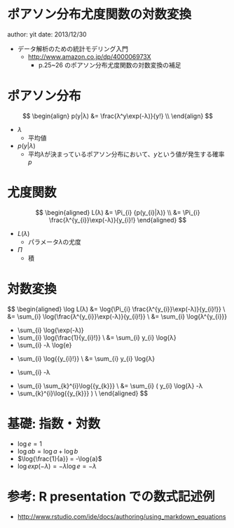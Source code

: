 ポアソン分布尤度関数の対数変換
========================================================
author: yit
date: 2013/12/30

* データ解析のための統計モデリング入門
    * http://www.amazon.co.jp/dp/400006973X
        * p.25~26 のポアソン分布尤度関数の対数変換の補足

ポアソン分布
========================================================
$$
\begin{align}
p(y|λ) &= \frac{λ^y\exp(-λ)}{y!} \\
\end{align}
$$

* $λ$
    * 平均値
* $p(y|λ)$
    * 平均$λ$が決まっているポアソン分布において、$y$という値が発生する確率$p$


尤度関数
========================================================
$$
\begin{aligned}
L(λ) &= \Pi_{i} {p(y_{i}|λ)} \\
 &= \Pi_{i} \frac{λ^{y_{i}}\exp(-λ)}{y_{i}!}
\end{aligned}
$$
* $L(λ)$
    * パラメータ$λ$の尤度
* $\Pi$
    * 積

対数変換
========================================================
$$
\begin{aligned}
\log L(λ) &= \log{\Pi_{i} \frac{λ^{y_{i}}\exp(-λ)}{y_{i}!}} \\
 &= \sum_{i} \log{\frac{λ^{y_{i}}\exp(-λ)}{y_{i}!}} \\
 &= \sum_{i} \log{λ^{y_{i}}} 
 + \sum_{i} \log{\exp(-λ)} 
 + \sum_{i} \log{\frac{1}{y_{i}!}} \\
 &= \sum_{i} y_{i} \log{λ} 
 + \sum_{i} -λ \log{e} 
 - \sum_{i} \log{{y_{i}!}} \\
 &= \sum_{i} y_{i} \log{λ} 
 + \sum_{i} -λ  
 - \sum_{i} \sum_{k}^{i}\log{{y_{k}}} \\
 &= \sum_{i} (
 y_{i} \log{λ} 
 -λ  
 - \sum_{k}^{i}\log{{y_{k}}}
 ) \\
\end{aligned}
$$


基礎: 指数・対数
========================================================
* $\log{e} = 1$
* $\log{ab} = \log{a} + \log{b}$
* $\log{\frac{1}{a}} = -\log{a}$
* $\log{exp(-λ)} = -λ \log{e} = -λ$


参考: R presentation での数式記述例
========================================================
* http://www.rstudio.com/ide/docs/authoring/using_markdown_equations
